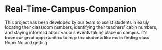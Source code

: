 # Real-Time-Campus-Companion
This project has been developed by our team to assist students in easily locating their classroom numbers, identifying their teachers’ cabin numbers, and staying informed about various events taking place on campus.
 it's been our great opportunities to help the students like me in finding class Room No and getting